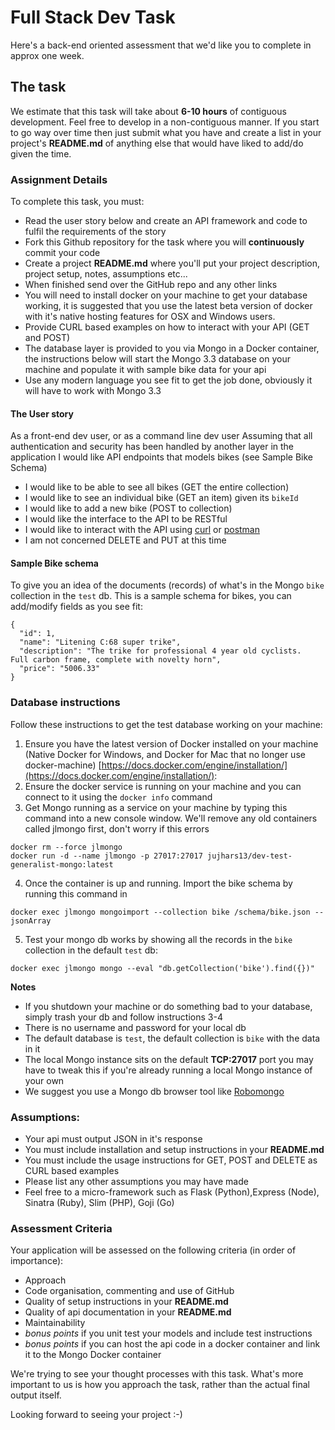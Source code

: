 # Full Stack Dev Task

Here's a back-end oriented assessment that we'd like you to complete in approx one week.

## The task
We estimate that this task will take about **6-10 hours** of contiguous development.  Feel free to develop in a non-contiguous manner.
If you start to go way over time then just submit what you have and create a list in your project's **README.md** of anything else that would have liked to add/do given the time.


### Assignment Details
To complete this task, you must:

- Read the user story below and create an API framework and code to fulfil the requirements of the story
- Fork this Github repository for the task where you will **continuously** commit your code
- Create a project **README.md** where you'll put your project description, project setup, notes, assumptions etc...
- When finished send over the GitHub repo and any other links
- You will need to install docker on your machine to get your database working, it is suggested that you use the latest beta version of docker with it's native hosting features for OSX and Windows users.
- Provide CURL based examples on how to interact with your API (GET and POST)
- The database layer is provided to you via Mongo in a Docker container, the instructions below will start the Mongo 3.3 database on your machine and populate it with sample bike data for your api
- Use any modern language you see fit to get the job done, obviously it will have to work with Mongo 3.3

#### The User story
As a front-end dev user, or as a command line dev user
Assuming that all authentication and security has been handled by another layer in the application
I would like API endpoints that models bikes (see Sample Bike Schema)
- I would like to be able to see all bikes (GET the entire collection)
- I would like to see an individual bike (GET an item) given its `bikeId`
- I would like to add a new bike (POST to collection) 
- I would like the interface to the API to be RESTful
- I would like to interact with the API using [curl](https://curl.haxx.se/) or [postman](https://www.getpostman.com/)
- I am not concerned DELETE and PUT at this time

#### Sample Bike schema
To give you an idea of the documents (records) of what's in the Mongo `bike` collection in the `test` db.  This is a sample schema for bikes, you can add/modify fields as you see fit:

```
{
  "id": 1,
  "name": "Litening C:68 super trike",
  "description": "The trike for professional 4 year old cyclists.  Full carbon frame, complete with novelty horn",
  "price": "5006.33"
}
```

### Database instructions

Follow these instructions to get the test database working on your machine:

1. Ensure you have the latest version of Docker installed on your machine (Native Docker for Windows, and Docker for Mac that no longer use docker-machine) [https://docs.docker.com/engine/installation/](https://docs.docker.com/engine/installation/):
2. Ensure the docker service is running on your machine and you can connect to it using the `docker info` command
3. Get Mongo running as a service on your machine by typing this command into a new console window.  We'll remove any old containers called jlmongo first, don't worry if this errors 
```
docker rm --force jlmongo
docker run -d --name jlmongo -p 27017:27017 jujhars13/dev-test-generalist-mongo:latest
```
4. Once the container is up and running. Import the bike schema by running this command in
```
docker exec jlmongo mongoimport --collection bike /schema/bike.json --jsonArray
```
5. Test your mongo db works by showing all the records in the `bike` collection in the default `test` db:
```
docker exec jlmongo mongo --eval "db.getCollection('bike').find({})"
```

**Notes**
- If you shutdown your machine or do something bad to your database, simply trash your db and follow instructions 3-4
- There is no username and password for your local db
- The default database is `test`, the default collection is `bike` with the data in it
- The local Mongo instance sits on the default **TCP:27017** port you may have to tweak this if you're already running a local Mongo instance of your own
- We suggest you use a Mongo db browser tool like [Robomongo](https://robomongo.org/)


### Assumptions:
- Your api must output JSON in it's response
- You must include installation and setup instructions in your **README.md**
- You must include the usage instructions for GET, POST and DELETE as CURL based examples
- Please list any other assumptions you may have made
- Feel free to a micro-framework such as Flask (Python),Express (Node), Sinatra (Ruby), Slim (PHP), Goji (Go)

### Assessment Criteria
Your application will be assessed on the following criteria (in order of importance):

- Approach
- Code organisation, commenting and use of GitHub
- Quality of setup instructions in your **README.md**
- Quality of api documentation in your **README.md**
- Maintainability
- *bonus points* if you unit test your models and include test instructions
- *bonus points* if you can host the api code in a docker container and link it to the Mongo Docker container

We're trying to see your thought processes with this task. What's more important to us is how you approach the task, rather than the actual final output itself.

Looking forward to seeing your project :-)
